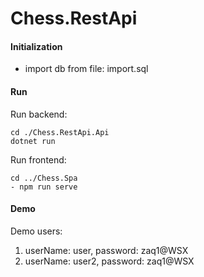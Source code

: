 # Chess.RestApi

#### Initialization

-   import db from file: import.sql

#### Run

Run backend:

```
cd ./Chess.RestApi.Api
dotnet run
```

Run frontend:

```
cd ../Chess.Spa
- npm run serve
```

#### Demo

Demo users:

1. userName: user, password: zaq1@WSX
1. userName: user2, password: zaq1@WSX
